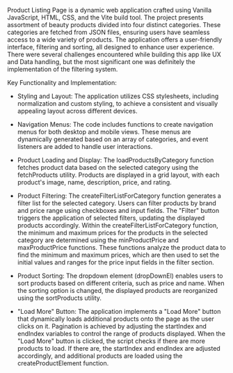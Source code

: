 Product Listing Page is a dynamic web application crafted using Vanilla JavaScript, HTML, CSS, and the Vite build tool. The project presents assortment of beauty products divided into four distinct categories. These categories are fetched from JSON files, ensuring users have seamless access to a wide variety of products. The application offers a user-friendly interface, filtering and sorting, all designed to enhance user experience.
There were several challenges encountered while building this app like UX and Data handling, but the most significant one was definitely the implementation of the filtering system.



Key Functionality and Implementation:

* Styling and Layout: The application utilizes CSS stylesheets, including normalization and custom styling, to achieve a consistent and visually appealing layout across different devices.

* Navigation Menus: The code includes functions to create navigation menus for both desktop and mobile views. These menus are dynamically generated based on an array of categories, and event listeners are added to handle user interactions.

* Product Loading and Display: The loadProductsByCategory function fetches product data based on the selected category using the fetchProducts utility. Products are displayed in a grid layout, with each product's image, name, description, price, and rating.

* Product Filtering: The createFilterListForCategory function generates a filter list for the selected category. Users can filter products by brand and price range using checkboxes and input fields. The "Filter" button triggers the application of selected filters, updating the displayed products accordingly. Within the createFilterListForCategory function, the minimum and maximum prices for the products in the selected category are determined using the minProductPrice and maxProductPrice functions. These functions analyze the product data to find the minimum and maximum prices, which are then used to set the initial values and ranges for the price input fields in the filter section.

* Product Sorting: The dropdown element (dropDownEl) enables users to sort products based on different criteria, such as price and name. When the sorting option is changed, the displayed products are reorganized using the sortProducts utility.

* "Load More" Button: The application implements a "Load More" button that dynamically loads additional products onto the page as the user clicks on it. Pagination is achieved by adjusting the startIndex and endIndex variables to control the range of products displayed.
When the "Load More" button is clicked, the script checks if there are more products to load. If there are, the startIndex and endIndex are adjusted accordingly, and additional products are loaded using the createProductElement function.
